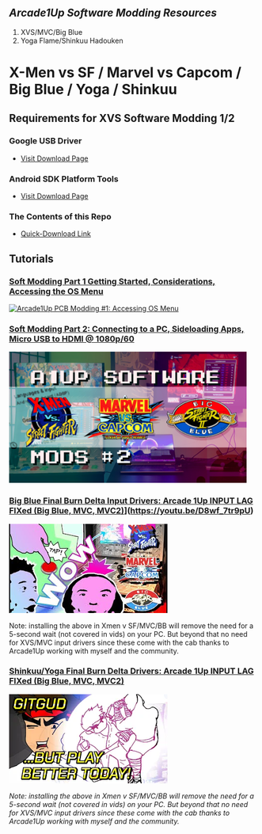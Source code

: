 ## *Arcade1Up Software Modding Resources*

1. XVS/MVC/Big Blue
2. Yoga Flame/Shinkuu Hadouken

# X-Men vs SF / Marvel vs Capcom / Big Blue / Yoga / Shinkuu

## Requirements for XVS Software Modding 1/2

### Google USB Driver
- [Visit Download Page](https://developer.android.com/studio/run/win-usb)

### Android SDK Platform Tools
- [Visit Download Page](https://developer.android.com/studio/releases/platform-tools)


### The Contents of this Repo
- [Quick-Download Link](https://github.com/thecodealwayswins/xvs-mvc-bb-a1up/archive/refs/heads/main.zip)

## Tutorials

### [**Soft Modding Part 1** Getting Started, Considerations, Accessing the OS Menu](https://www.youtube.com/watch?v=TldfdO_AGUI)

[![Arcade1Up PCB Modding #1: Accessing OS Menu](https://img.youtube.com/vi/TldfdO_AGUI/0.jpg)](https://www.youtube.com/watch?v=TldfdO_AGUI)


### [**Soft Modding Part 2**: Connecting to a PC, Sideloading Apps, Micro USB to HDMI @ 1080p/60](https://youtu.be/I9OJyUnSFI)

[![Arcade1Up PCB Modding #2: Connecting to PC, Sideloading Apps, HDMI Out](./doc/img/a1up-software-mods-2.png)](https://youtu.be/I9OJyUnSFI)

### [**Big Blue Final Burn Delta Input Drivers**: Arcade 1Up INPUT LAG FIXed (Big Blue, MVC, MVC2)](./doc/img/a1up-software-mods-bb-drivers.png)](https://youtu.be/D8wf_7tr9pU)


[![Download here](./doc/img/a1up-software-mods-bb-drivers.png)](https://youtu.be/D8wf_7tr9pU)

Note: installing the above in Xmen v SF/MVC/BB will remove the need for a 5-second wait (not covered in vids) on your PC. But beyond that no need for XVS/MVC input drivers since these come with the cab thanks to Arcade1Up working with myself and the community.


### [**Shinkuu/Yoga Final Burn Delta Drivers**: Arcade 1Up INPUT LAG FIXed (Big Blue, MVC, MVC2)](https://youtu.be/D8wf_7tr9pU)

[![Download here](./doc/img/shinkuu-fbd-drivers.png)](https://youtu.be/D8wf_7tr9pU)

*Note: installing the above in Xmen v SF/MVC/BB will remove the need for a 5-second wait (not covered in vids) on your PC. But beyond that no need for XVS/MVC input drivers since these come with the cab thanks to Arcade1Up working with myself and the community.*
